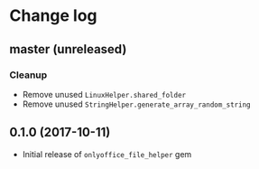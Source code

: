 # Change log

## master (unreleased)

### Cleanup

* Remove unused `LinuxHelper.shared_folder`
* Remove unused `StringHelper.generate_array_random_string`

## 0.1.0 (2017-10-11)
* Initial release of `onlyoffice_file_helper` gem